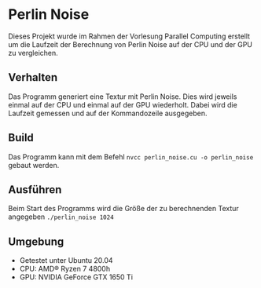 # Perlin Noise
Dieses Projekt wurde im Rahmen der Vorlesung Parallel Computing erstellt um die Laufzeit der Berechnung von Perlin Noise auf der CPU und der GPU zu vergleichen.
## Verhalten
Das Programm generiert eine Textur mit Perlin Noise. Dies wird jeweils einmal auf der CPU und einmal auf der GPU wiederholt. Dabei wird die Laufzeit gemessen und auf der Kommandozeile ausgegeben.
## Build
Das Programm kann mit dem Befehl `nvcc perlin_noise.cu -o perlin_noise` gebaut werden.
## Ausführen
Beim Start des Programms wird die Größe der zu berechnenden Textur angegeben
 `./perlin_noise 1024`
 
## Umgebung

- Getestet unter Ubuntu 20.04 
- CPU: AMD® Ryzen 7 4800h
- GPU: NVIDIA GeForce GTX 1650 Ti
